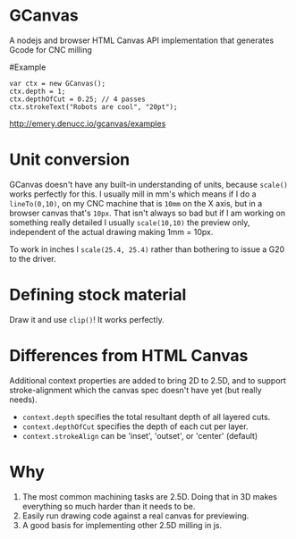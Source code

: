 # GCanvas
A nodejs and browser HTML Canvas API implementation that generates Gcode for CNC milling


#Example
  ```
  var ctx = new GCanvas();
  ctx.depth = 1;
  ctx.depthOfCut = 0.25; // 4 passes
  ctx.strokeText("Robots are cool", "20pt");
  ```

  http://emery.denucc.io/gcanvas/examples

# Unit conversion
  GCanvas doesn't have any built-in understanding of units,
  because `scale()` works perfectly for this.
  I usually mill in mm's which means if I do a `lineTo(0,10)`,
  on my CNC machine that is `10mm` on the X axis, but in a browser
  canvas that's `10px`. That isn't always so bad but if I am working
  on something really detailed I usually `scale(10,10)` the preview only,
  independent of the actual drawing making 1mm = 10px.
  
  To work in inches I `scale(25.4, 25.4)` rather than bothering to issue a G20 to the driver.
  
# Defining stock material
  Draw it and use `clip()`! It works perfectly.

# Differences from HTML Canvas
  Additional context properties are added to bring 2D to 2.5D,
  and to support stroke-alignment which the canvas spec doesn't have yet (but really needs).

  * `context.depth` specifies the total resultant depth of all layered cuts.
  * `context.depthOfCut` specifies the depth of each cut per layer.
  * `context.strokeAlign` can be 'inset', 'outset', or 'center' (default)

# Why
  1. The most common machining tasks are 2.5D.
     Doing that in 3D makes everything so much harder than it needs to be.
  2. Easily run drawing code against a real canvas for previewing.
  3. A good basis for implementing other 2.5D milling in js. 

